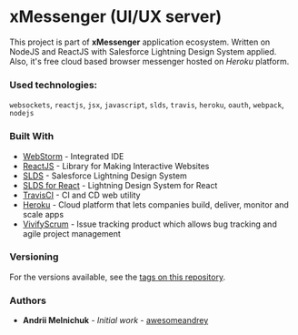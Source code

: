 # xMessenger (UI/UX server)

This project is part of <b>xMessenger</b> application ecosystem. Written on NodeJS and ReactJS 
with Salesforce Lightning Design System applied.<br/>
Also, it's free cloud based browser messenger hosted on <i>Heroku</i> platform.

### Used technologies:

`websockets`, `reactjs`, `jsx`, `javascript`, `slds`, `travis`, `heroku`, `oauth`, `webpack`, `nodejs`

### Built With

* [WebStorm](https://www.jetbrains.com/webstorm/) - Integrated IDE
* [ReactJS](https://reactjs.org/) - Library for Making Interactive Websites
* [SLDS](https://www.lightningdesignsystem.com/getting-started/) - Salesforce Lightning Design System
* [SLDS for React](https://react.lightningdesignsystem.com/) - Lightning Design System for React
* [TravisCI](https://travis-ci.com/) - CI and CD web utility
* [Heroku](https://www.heroku.com/) - Cloud platform that lets companies build, deliver, monitor and scale apps
* [VivifyScrum](https://app.vivifyscrum.com/) - Issue tracking product which allows bug tracking and agile project management

### Versioning

For the versions available, see the [tags on this repository](https://github.com/awesomeandrey/xmessenger-ux/tags).

### Authors

* **Andrii Melnichuk** - *Initial work* - [awesomeandrey](https://github.com/awesomeandrey)